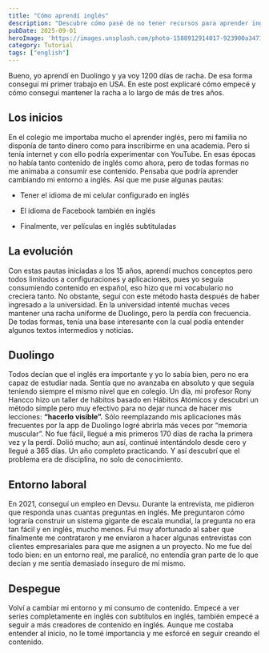 ```yaml
---
title: "Cómo aprendí inglés"
description: "Descubre cómo pasé de no tener recursos para aprender inglés a conseguir mi primer trabajo en USA, manteniendo una racha de Duolingo de más de 1200 días. Exploro mis inicios, la evolución de mi aprendizaje, el papel crucial de Duolingo y cómo superé desafíos en el entorno laboral para finalmente despegar."
pubDate: 2025-09-01
heroImage: 'https://images.unsplash.com/photo-1588912914017-923900a34710?ixlib=rb-4.1.0&q=85&fm=jpg&crop=entropy&cs=srgb'
category: Tutorial
tags: ["english"]
---
```


Bueno, yo aprendí en Duolingo y ya voy 1200 días de racha. De esa forma conseguí mi primer trabajo en USA. En este post explicaré cómo empecé y cómo conseguí mantener la racha a lo largo de más de tres años. 

## Los inicios

En el colegio me importaba mucho el aprender inglés, pero mi familia no disponía de tanto dinero como para inscribirme en una academia. Pero si tenía internet y con ello podría experimentar con YouTube. En esas épocas no había tanto contenido de inglés como ahora, pero de todas formas no me animaba a consumir ese contenido. Pensaba que podría aprender cambiando mi entorno a inglés. Así que me puse algunas pautas: 

- Tener el idioma de mi celular configurado en inglés

- El idioma de Facebook también en inglés

- Finalmente, ver películas en inglés subtituladas

## La evolución

Con estas pautas iniciadas a los 15 años, aprendí muchos conceptos pero todos limitados a configuraciones y aplicaciones, pues yo seguía consumiendo contenido en español, eso hizo que mi vocabulario no creciera tanto. No obstante, seguí con este método hasta después de haber ingresado a la universidad. En la universidad intenté muchas veces mantener una racha uniforme de Duolingo, pero la perdía con frecuencia. De todas formas, tenía una base interesante con la cual podía entender algunos textos intermedios y noticias.

## Duolingo

Todos decían que el inglés era importante y yo lo sabía bien, pero no era capaz de estudiar nada. Sentía que no avanzaba en absoluto y que seguía teniendo siempre el mismo nivel que en colegio. Un día, mi profesor Rony Hancco hizo un taller de hábitos basado en Hábitos Atómicos y descubrí un método simple pero muy efectivo para no dejar nunca de hacer mis lecciones: **“hacerlo visible”.** Sólo reemplazando mis aplicaciones más frecuentes por la app de Duolingo logré abrirla más veces por “memoria muscular”. No fue fácil, llegué a mis primeros 170 días de racha la primera vez y la perdí. Dolió mucho; aun así, continué intentándolo desde cero y llegué a 365 días. Un año completo practicando. Y así descubrí que el problema era de disciplina, no solo de conocimiento. 

## Entorno laboral

En 2021, conseguí un empleo en Devsu. Durante la entrevista, me pidieron que responda unas cuantas preguntas en inglés. Me preguntaron cómo lograría construir un sistema gigante de escala mundial, la pregunta no era tan fácil y en inglés, mucho menos. Fui muy afortunado al saber que finalmente me contrataron y me enviaron a hacer algunas entrevistas con clientes empresariales para que me asignen a un proyecto. No me fue del todo bien: en un entorno real, me paralicé, no entendía gran parte de lo que decían y me sentía demasiado inseguro de mí mismo. 

## Despegue

Volví a cambiar mi entorno y mi consumo de contenido. Empecé a ver series completamente en inglés con subtítulos en inglés, también empecé a seguir a más creadores de contenido en inglés. Aunque me costaba entender al inicio, no le tomé importancia y me esforcé en seguir creando el contenido.